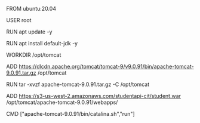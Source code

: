 FROM ubuntu:20.04

USER root

RUN apt update -y

RUN apt install default-jdk -y

WORKDIR /opt/tomcat 

ADD https://dlcdn.apache.org/tomcat/tomcat-9/v9.0.91/bin/apache-tomcat-9.0.91.tar.gz /opt/tomcat
      
RUN tar -xvzf apache-tomcat-9.0.91.tar.gz -C /opt/tomcat

ADD https://s3-us-west-2.amazonaws.com/studentapi-cit/student.war /opt/tomcat/apache-tomcat-9.0.91/webapps/
    
CMD ["apache-tomcat-9.0.91/bin/catalina.sh","run"]
